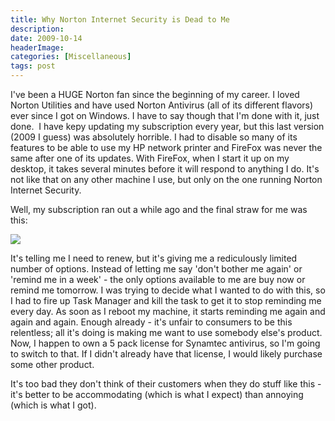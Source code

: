 ```yaml
---
title: Why Norton Internet Security is Dead to Me
description: 
date: 2009-10-14
headerImage: 
categories: [Miscellaneous]
tags: post
---
```


I've been a HUGE Norton fan since the beginning of my career. I loved Norton Utilities and have used Norton Antivirus (all of its different flavors) ever since I got on Windows. I have to say though that I'm done with it, just done.  I have kepy updating my subscription every year, but this last version (2009 I guess) was absolutely horrible. I had to disable so many of its features to be able to use my HP network printer and FireFox was never the same after one of its updates. With FireFox, when I start it up on my desktop, it takes several minutes before it will respond to anything I do. It's not like that on any other machine I use, but only on the one running Norton Internet Security.

Well, my subscription ran out a while ago and the final straw for me was this:

![](images/stories/norton1.jpg)

It's telling me I need to renew, but it's giving me a rediculously limited number of options. Instead of letting me say 'don't bother me again' or 'remind me in a week' - the only options available to me are buy now or remind me tomorrow. I was trying to decide what I wanted to do with this, so I had to fire up Task Manager and kill the task to get it to stop reminding me every day. As soon as I reboot my machine, it starts reminding me again and again and again. Enough already - it's unfair to consumers to be this relentless; all it's doing is making me want to use somebody else's product. Now, I happen to own a 5 pack license for Synamtec antivirus, so I'm going to switch to that. If I didn't already have that license, I would likely purchase some other product.

It's too bad they don't think of their customers when they do stuff like this - it's better to be accommodating (which is what I expect) than annoying (which is what I got).